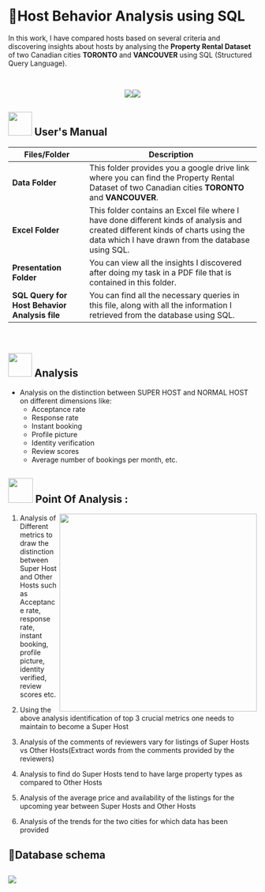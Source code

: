 
# :hotel:Host Behavior Analysis using SQL

In this work, I have compared hosts based on several criteria and discovering insights about hosts by analysing the **Property Rental Dataset** of two Canadian cities **TORONTO** and **VANCOUVER** using SQL (Structured Query Language). 

<br>
<p align="center"><a><img src="https://user-images.githubusercontent.com/106439762/181936448-9314e858-4251-46d6-b4d1-35a4c29e9c19.svg"><img src="https://user-images.githubusercontent.com/106439762/181936483-50475e86-bcf1-4169-994c-6476dc2e5edb.svg"></a></p>


##  <img src="https://user-images.githubusercontent.com/106439762/181935629-b3c47bd3-77fb-4431-a11c-ff8ba0942b63.gif" width="48" height="48"> **User's Manual**

| Files/Folder| Description |
| ------------- | ------------- |
| **Data Folder** | This folder provides you a google drive link where you can find the Property Rental Dataset of two Canadian cities **TORONTO** and **VANCOUVER**. |
| **Excel Folder**  | This folder contains an Excel file where I have done different kinds of analysis and created different kinds of charts using the data which I have drawn from the database using SQL. |
| **Presentation Folder**  | You can view all the insights I discovered after doing my task in a PDF file that is contained in this folder.  |
| **SQL Query for Host Behavior Analysis file**  | You can find all the necessary queries in this file, along with all the information I retrieved from the database using SQL. |

<br>

##  <img src=https://user-images.githubusercontent.com/106439762/178428775-03d67679-9aa4-4b08-91e9-6eb6ed8faf66.gif  width="48" height="48"> **Analysis**

- Analysis on the distinction between SUPER HOST and NORMAL HOST on different dimensions like:  
    - Acceptance rate
    - Response rate 
    - Instant booking
    - Profile picture
    - Identity verification
    - Review scores 
    - Average number of bookings per month, etc.
<h2>
  <img src="https://media.giphy.com/media/WUlplcMpOCEmTGBtBW/giphy.gif" width="50"> Point Of Analysis :
</h2>
<p><img align="right" height=400 width=400 src="https://caxsol.com/assets/img/data-analysis.gif"/></p>

1. Analysis of Different metrics to draw the distinction between Super Host and Other Hosts such as Acceptance rate, response rate, instant booking, profile picture, identity verified, review scores etc.

2. Using the above analysis  identification of top 3 crucial metrics one needs to maintain to become a Super Host

3. Analysis of the comments of reviewers vary for listings of Super Hosts vs Other Hosts(Extract words from the comments provided by the reviewers)

4. Analysis to find do Super Hosts tend to have large property types as compared to Other Hosts

5. Analysis of the average price and availability of the listings for the upcoming year between Super Hosts and Other Hosts

6. Analysis of the trends for the two cities for which data has been provided
## :page_with_curl:Database schema


##  <img src=https://user-images.githubusercontent.com/79499162/182786244-11dd6893-63c6-4ee4-baeb-350cb7d02fd7.png >







